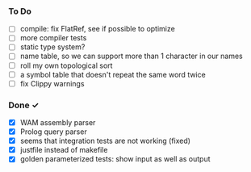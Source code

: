 ### To Do
- [ ] compile: fix FlatRef, see if possible to optimize
- [ ] more compiler tests
- [ ] static type system?
- [ ] name table, so we can support more than 1 character in our names
- [ ] roll my own topological sort
- [ ] a symbol table that doesn't repeat the same word twice
- [ ] fix Clippy warnings

### Done ✓
- [x] WAM assembly parser
- [x] Prolog query parser 
- [x] seems that integration tests are not working (fixed)
- [x] justfile instead of makefile
- [x] golden parameterized tests: show input as well as output